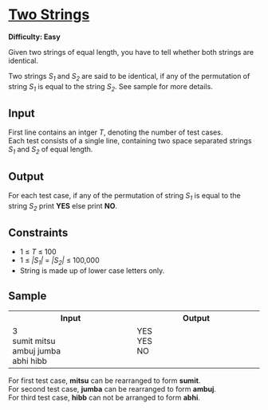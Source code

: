 # [Two Strings](https://www.hackerearth.com/practice/basic-programming/input-output/basics-of-input-output/practice-problems/algorithm/two-strings-4/)

**Difficulty: Easy**

Given two strings of equal length, you have to tell whether both strings are identical.

Two strings *S<sub>1</sub>* and *S<sub>2</sub>* are said to be identical, if any of the permutation of string *S<sub>1</sub>* is equal to the string *S<sub>2</sub>*. See sample for more details.

## Input

First line contains an intger *T*, denoting the number of test cases. \
Each test consists of a single line, containing two space separated strings *S<sub>1</sub>* and *S<sub>2</sub>* of equal length.

## Output

For each test case, if any of the permutation of string *S<sub>1</sub>* is equal to the string *S<sub>2</sub>* print **YES** else print **NO**.

## Constraints

+ 1 &le; *T* &le; 100
+ 1 &le; *|S<sub>1</sub>|* = *|S<sub>2</sub>|* &le; 100,000
+ String is made up of lower case letters only.

## Sample

<table>
	<tr>
		<th width="500">Input</th>
		<th width="500">Output</th>
	</tr>
	<tr>
		<td valign="top">
			3<br />
			sumit mitsu<br />
			ambuj jumba<br />
			abhi hibb
		</td>
		<td valign="top">
			YES<br />
			YES<br />
			NO
		</td>
	</tr>
</table>

For first test case, **mitsu** can be rearranged to form **sumit**. \
For second test case, **jumba** can be rearranged to form **ambuj**. \
For third test case, **hibb** can not be arranged to form **abhi**.
